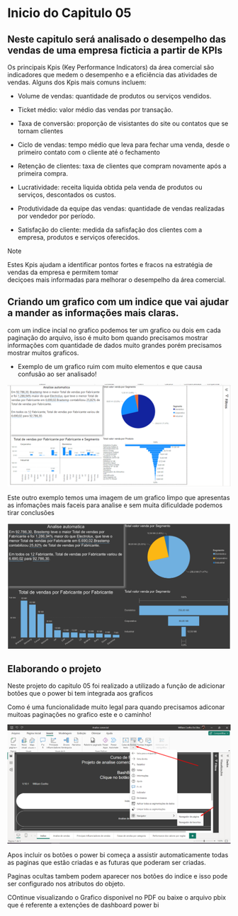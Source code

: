 # Inicio do Capitulo 05

## Neste capitulo será analisado o desempelho das vendas de uma empresa ficticia a partir de KPIs

Os principais Kpis (Key Performance Indicators) da área comercial são indicadores que medem o desempenho e a eficiência das atividades de vendas. Alguns dos Kpis mais comuns incluem:

* Volume de vendas: quantidade de produtos ou serviços vendidos.

* Ticket médio: valor médio das vendas por transação.

* Taxa de conversão: proporção de visistantes do site ou contatos que se tornam clientes

* Ciclo de vendas: tempo médio que leva para fechar uma venda, desde o primeiro contato com o cliente até o  fechamento

* Retenção de clientes: taxa de clientes que compram novamente após a primeira compra.

* Lucratividade: receita liquida obtida pela venda de produtos ou serviços, descontados os custos.

* Produtividade da equipe das vendas: quantidade de vendas realizadas por vendedor por período.

* Satisfação do cliente: medida da safisfação dos clientes com a empresa, produtos e serviços oferecidos.

>[!NOTE]
> Estes Kpis ajudam a identificar pontos fortes e fracos na estratégia de vendas da empresa e permitem tomar  
> deciçoes mais informadas para melhorar o desempelho da área comercial.


## Criando um grafico com um indice que vai ajudar a mander as informações mais claras.

com um indice incial no grafico podemos ter um grafico ou dois  em cada paginação do arquivo, isso é muito bom quando precisamos mostrar informações com quantidade de dados muito grandes porém precisamos mostrar muitos graficos.

* Exemplo de um grafico ruim com muito elementos e que causa confusão ao ser analisado! 

![Grafico_ruim](/Parte%201/Cap05/imagem/Um_grafico_ruim.png)

Este outro exemplo temos uma imagem de um grafico limpo que apresentas as infomações mais faceis para analise e sem muita dificuldade podemos tirar conclusões 

![Grafico_bom](/Parte%201/Cap05/imagem/Grafico_bom.png)

## Elaborando o projeto 

Neste projeto do capitulo 05 foi realizado a utilizado a função de adicionar botões que o power bi tem integrada aos graficos

Como é uma funcionalidade muito legal para quando precisamos adiconar muitoas paginações no grafico este e o caminho!

![Caminho](/Parte%201/Cap05/imagem/caminho_indice.png)

Apos incluir os botões o power bi começa a assistir automaticamente todas as paginas que estão criadas e as futuras que poderam ser criadas.

Paginas ocultas tambem podem aparecer nos botões do indice e isso pode ser configurado nos atributos do objeto.


COntinue visualizando o Grafico disponivel no PDF ou baixe o arquivo pbix que é referente a extenções de dashboard power bi
